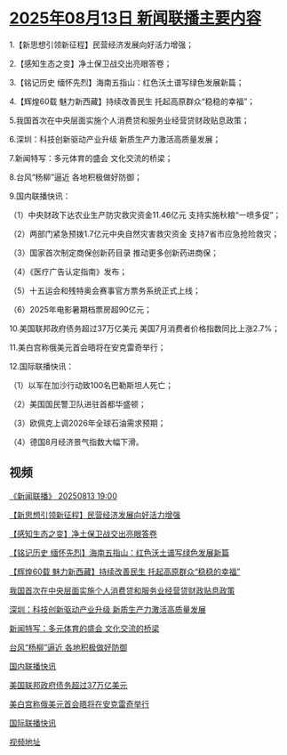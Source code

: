 # [2025年08月13日 新闻联播主要内容](https://tv.cctv.com/lm/xwlb/day/20250813.shtml)

1.【新思想引领新征程】民营经济发展向好活力增强；

2.【感知生态之变】净土保卫战交出亮眼答卷；

3.【铭记历史 缅怀先烈】海南五指山：红色沃土谱写绿色发展新篇；

4.【辉煌60载 魅力新西藏】持续改善民生 托起高原群众“稳稳的幸福”；

5.我国首次在中央层面实施个人消费贷和服务业经营贷财政贴息政策；

6.深圳：科技创新驱动产业升级 新质生产力激活高质量发展；

7.新闻特写：多元体育的盛会 文化交流的桥梁；

8.台风“杨柳”逼近 各地积极做好防御；

9.国内联播快讯：

（1）中央财政下达农业生产防灾救灾资金11.46亿元 支持实施秋粮“一喷多促”；

（2）两部门紧急预拨1.7亿元中央自然灾害救灾资金 支持7省市应急抢险救灾；

（3）国家首次制定商保创新药目录 推动更多创新药进商保；

（4）《医疗广告认定指南》发布；

（5）十五运会和残特奥会赛事官方票务系统正式上线；

（6）2025年电影暑期档票房超90亿元；

10.美国联邦政府债务超过37万亿美元 美国7月消费者价格指数同比上涨2.7%；

11.美白宫称俄美元首会晤将在安克雷奇举行；

12.国际联播快讯：

（1）以军在加沙行动致100名巴勒斯坦人死亡；

（2）美国国民警卫队进驻首都华盛顿；

（3）欧佩克上调2026年全球石油需求预期；

（4）德国8月经济景气指数大幅下滑。

## 视频

[《新闻联播》 20250813 19:00](https://tv.cctv.com/2025/08/13/VIDEyWAKKhJM4f6xkPynzncN250813.shtml)

[【新思想引领新征程】民营经济发展向好活力增强](https://tv.cctv.com/2025/08/13/VIDELVHpYtpWU52nbzsiKe1R250813.shtml)

[【感知生态之变】净土保卫战交出亮眼答卷](https://tv.cctv.com/2025/08/13/VIDE9nejmwcxMJx7HblOS2Hf250813.shtml)

[【铭记历史 缅怀先烈】海南五指山：红色沃土谱写绿色发展新篇](https://tv.cctv.com/2025/08/13/VIDEgTeFPtebsWBBBnLQgflD250813.shtml)

[【辉煌60载 魅力新西藏】持续改善民生 托起高原群众“稳稳的幸福”](https://tv.cctv.com/2025/08/13/VIDE2M3VRMLD8DbNiLpOyVz1250813.shtml)

[我国首次在中央层面实施个人消费贷和服务业经营贷财政贴息政策](https://tv.cctv.com/2025/08/13/VIDEmcg0Kuf0QjcDAExi7mcG250813.shtml)

[深圳：科技创新驱动产业升级 新质生产力激活高质量发展](https://tv.cctv.com/2025/08/13/VIDEf0FgbHNNAjaItK8Si0oO250813.shtml)

[新闻特写：多元体育的盛会 文化交流的桥梁](https://tv.cctv.com/2025/08/13/VIDEavMNj7IiA7SvTgT98Fgd250813.shtml)

[台风“杨柳”逼近 各地积极做好防御](https://tv.cctv.com/2025/08/13/VIDEyaENpD0fjwXbZrsTKHmY250813.shtml)

[国内联播快讯](https://tv.cctv.com/2025/08/13/VIDE6VAD17UqBS4lWfZozuBZ250813.shtml)

[美国联邦政府债务超过37万亿美元](https://tv.cctv.com/2025/08/13/VIDEuk8lhfwyeMFxIl8sGSqK250813.shtml)

[美白宫称俄美元首会晤将在安克雷奇举行](https://tv.cctv.com/2025/08/13/VIDE0Lpmer4wrtVs7JFIu9e5250813.shtml)

[国际联播快讯](https://tv.cctv.com/2025/08/13/VIDEMvW6TLW22dRBoMF14cCE250813.shtml)

[视频地址](https://tv.cctv.com/lm/xwlb/day/20250813.shtml) 

